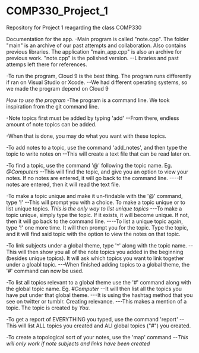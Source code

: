 # COMP330_Project_1
Repository for Project 1 reagarding the class COMP330

Documentation for the app.
-Main program is called "note.cpp". The folder "main" is an archive of our past attempts and collaboration. Also contains previous libraries. The application "main_app.cpp" is also an archive for previous work. "note.cpp" is the polished version.
--Libraries and past attemps left there for references.

-To run the program, Cloud 9 is the best thing. The program runs differently if ran on Visual Studio or Xcode. 
--We had different operating systems, so we made the program depend on Cloud 9

*How to use the program*
-The program is a command line. We took inspiration from the git command line.

-Note topics first must be added by typing 'add'
--From there, endless amount of note topics can be added.

-When that is done, you may do what you want with these topics.

-To add notes to a topic, use the command 'add_notes', and then type the topic to write notes on
--This will create a text file that can be read later on.

-To find a topic, use the command '@' following the topic name. Eg. *@Computers*
--This will find the topic, and give you an option to view your notes. If no notes are entered, it will go back to the command line.
----If notes are entered, then it will read the text file. 

-To make a topic unique and make it un-findable with the '@' command, type '!'
--This will prompt you with a choice. To make a topic unique or to list unique topics. *This is the only way to list unique topics*
---To make a topic unique, simply type the topic. If it exists, it will become unique. If not, then it will go back to the command line.
----To list a unique topic again, type '!' one more time. It will then prompt you for the topic. Type the topic, and it will find said topic with the option to view the notes on that topic.

-To link subjects under a global theme, type '^' along with the topic name. 
--This will then show you all of the note topics you added in the beginning (besides unique topics). It will ask which topics you want to link together under a gloabl topic.
---When finished adding topics to a global theme, the '#' command can now be used.

-To list all topics relevant to a global theme use the '#' command along with the global topic name. Eg. *#Computer*
--It will then list all the topics you have put under that global theme.
---It is using the hashtag method that you see on twitter or tumblr. Creating relevance. 
---This makes a mention of a topic. The topic is created by *You*.

-To get a report of EVERYTHING you typed, use the command 'report'
--This will list ALL topics you created and ALl global topics ("#") you created.

-To create a topological sort of your notes, use the 'map' command
--*This will only work if note subjects and links have been created*


